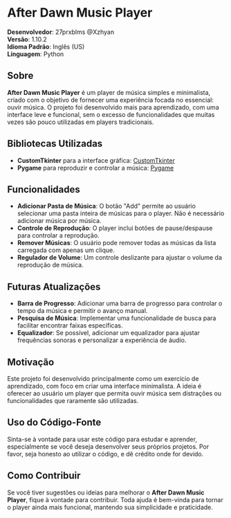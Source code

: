 # After Dawn Music Player

**Desenvolvedor**: 27prxblms @Xzhyan  
**Versão**: 1.10.2  
**Idioma Padrão**: Inglês (US)  
**Linguagem**: Python  

## Sobre
**After Dawn Music Player** é um player de música simples e minimalista, criado com o objetivo de fornecer uma experiência focada no essencial: ouvir música. O projeto foi desenvolvido mais para aprendizado, com uma interface leve e funcional, sem o excesso de funcionalidades que muitas vezes são pouco utilizadas em players tradicionais.

## Bibliotecas Utilizadas
- **CustomTkinter** para a interface gráfica: [CustomTkinter](https://customtkinter.tomschimansky.com/)
- **Pygame** para reproduzir e controlar a música: [Pygame](https://www.pygame.org/news)

## Funcionalidades
- **Adicionar Pasta de Música**: O botão "Add" permite ao usuário selecionar uma pasta inteira de músicas para o player. Não é necessário adicionar música por música.
- **Controle de Reprodução**: O player inclui botões de pause/despause para controlar a reprodução.
- **Remover Músicas**: O usuário pode remover todas as músicas da lista carregada com apenas um clique.
- **Regulador de Volume**: Um controle deslizante para ajustar o volume da reprodução de música.

## Futuras Atualizações
- **Barra de Progresso**: Adicionar uma barra de progresso para controlar o tempo da música e permitir o avanço manual.
- **Pesquisa de Música**: Implementar uma funcionalidade de busca para facilitar encontrar faixas específicas.
- **Equalizador**: Se possível, adicionar um equalizador para ajustar frequências sonoras e personalizar a experiência de áudio.

## Motivação
Este projeto foi desenvolvido principalmente como um exercício de aprendizado, com foco em criar uma interface minimalista. A ideia é oferecer ao usuário um player que permita ouvir música sem distrações ou funcionalidades que raramente são utilizadas.

## Uso do Código-Fonte
Sinta-se à vontade para usar este código para estudar e aprender, especialmente se você deseja desenvolver seus próprios projetos. Por favor, seja honesto ao utilizar o código, e dê crédito onde for devido.

## Como Contribuir
Se você tiver sugestões ou ideias para melhorar o **After Dawn Music Player**, fique à vontade para contribuir. Toda ajuda é bem-vinda para tornar o player ainda mais funcional, mantendo sua simplicidade e praticidade.